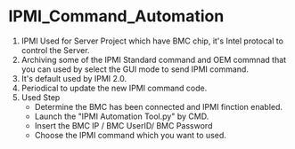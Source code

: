 #  IPMI_Command_Automation
1. IPMI Used for Server Project which have BMC chip, it's Intel protocal to control the Server.
2. Archiving some of the IPMI Standard command and OEM commnad that you can used by select the GUI mode to send IPMI command. 
3. It's default used by IPMI 2.0.
4. Periodical to update the new IPMI command code. 
5. Used Step
     - Determine the BMC has been connected and IPMI finction enabled. 
     - Launch the "IPMI Automation Tool.py" by CMD.
     - Insert the BMC IP / BMC UserID/ BMC Password
     - Choose the IPMI command which you want to used. 
